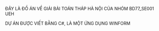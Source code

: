 ĐÂY LÀ ĐỒ ÁN VỀ GIẢI BÀI TOÁN THÁP HÀ NỘI CỦA NHÓM BD77_SE001 UEH

DỰ ÁN ĐƯỢC VIẾT BẰNG C#, LÀ MỘT ỨNG DỤNG WINFORM

